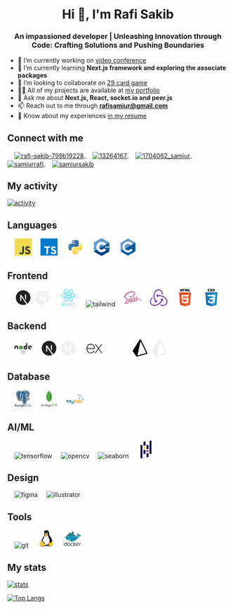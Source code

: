 <h1 align="center">Hi 👋, I'm Rafi Sakib</h1>
<h3 align="center">
    An impassioned developer | 
    Unleashing Innovation through Code: Crafting Solutions and Pushing Boundaries
</h3>


- 🔭 I’m currently working on [video conference](https://github.com/samiursakib/video-conference)
- 🌱 I’m currently learning **Next.js framework and exploring the associate packages**
- 👯 I’m looking to collaborate on [29 card game](https://github.com/M0NJURUL/29-card-game)
- 👨‍💻 All of my projects are available at [my portfolio](https://portfolio-six-pi-92.vercel.app)
- 💬 Ask me about **Next.js, React, socket.io and peer.js**
- 📫 Reach out to me through **rafisamiur@gmail.com**
- 📄 Know about my experiences [in my resume](https://drive.google.com/drive/folders/1Aen2wRIZtl7wIgekinYcfS3S_whm-x58?usp=sharing)

<h2>Connect with me</h2>
<p>
    &nbsp;&nbsp;&nbsp;
    <a href="https://linkedin.com/in/rafi-sakib-799b19228" target="blank">
        <img align="center" src="https://raw.githubusercontent.com/rahuldkjain/github-profile-readme-generator/master/src/images/icons/Social/linked-in-alt.svg" alt="rafi-sakib-799b19228" height="30" width="30" />
    </a>
    &nbsp;&nbsp;&nbsp;
    <a href="https://stackoverflow.com/users/13264167" target="blank">
        <img align="center" src="https://raw.githubusercontent.com/rahuldkjain/github-profile-readme-generator/master/src/images/icons/Social/stack-overflow.svg" alt="13264167" height="30" width="30" />
    </a>
    &nbsp;&nbsp;&nbsp;
    <a href="https://codeforces.com/profile/1704062_samiur" target="blank">
        <img align="center" src="https://raw.githubusercontent.com/rahuldkjain/github-profile-readme-generator/master/src/images/icons/Social/codeforces.svg" alt="1704062_samiur" height="30" width="30" />
    </a>
    &nbsp;&nbsp;&nbsp;
    <a href="https://www.leetcode.com/samiurrafi" target="blank">
        <img align="center" src="https://raw.githubusercontent.com/rahuldkjain/github-profile-readme-generator/master/src/images/icons/Social/leet-code.svg" alt="samiurrafi" height="30" width="30" />
    </a>
    &nbsp;&nbsp;&nbsp;
    <a href="https://dev.to/samiursakib" target="blank">
        <img align="center" src="https://raw.githubusercontent.com/rahuldkjain/github-profile-readme-generator/master/src/images/icons/Social/devto.svg" alt="samiursakib" height="30" width="30" />
    </a>
</p>

<h2>My activity</h2>

[![activity](https://github-readme-activity-graph.vercel.app/graph?username=samiursakib&theme=github-compact&custom_title=past%2030%20days&area_color=ffffff)](https://github.com/ashutosh00710/github-readme-activity-graph)

<h2>Languages</h2>
<p>
    &nbsp;&nbsp;&nbsp;
    <img src="https://raw.githubusercontent.com/devicons/devicon/master/icons/javascript/javascript-original.svg" alt="javascript" width="40" height="40"/>
    &nbsp;&nbsp;&nbsp;
    <img src="https://raw.githubusercontent.com/devicons/devicon/master/icons/typescript/typescript-original.svg" alt="typescript" width="40" height="40"/>
    &nbsp;&nbsp;&nbsp;
    <img src="https://raw.githubusercontent.com/devicons/devicon/master/icons/python/python-original.svg" alt="python" width="40" height="40"/>
    &nbsp;&nbsp;&nbsp;
    <img src="https://raw.githubusercontent.com/devicons/devicon/master/icons/cplusplus/cplusplus-original.svg" alt="cplusplus" width="40" height="40"/>
    &nbsp;&nbsp;&nbsp;
    <img src="https://raw.githubusercontent.com/devicons/devicon/master/icons/c/c-original.svg" alt="c" width="40" height="40"/>
</p>

<h2>Frontend</h2>
<p>
    &nbsp;&nbsp;&nbsp;
    <img src="./icons8-nextjs-black.svg#gh-light-mode-only" alt="nextjs" width="40" height="40"/>
    <img src="./icons8-nextjs-white.svg#gh-dark-mode-only" alt="nextjs" width="40" height="40"/>
    &nbsp;&nbsp;&nbsp;
    <img src="https://raw.githubusercontent.com/devicons/devicon/master/icons/react/react-original-wordmark.svg" alt="react" width="40" height="40"/>
    &nbsp;&nbsp;&nbsp;
    <img src="https://www.vectorlogo.zone/logos/tailwindcss/tailwindcss-icon.svg" alt="tailwind" width="40" height="40"/>
    &nbsp;&nbsp;&nbsp;
    <img src="https://raw.githubusercontent.com/devicons/devicon/master/icons/sass/sass-original.svg" alt="sass" width="40" height="40"/>
    &nbsp;&nbsp;&nbsp;
    <img src="https://raw.githubusercontent.com/devicons/devicon/master/icons/redux/redux-original.svg" alt="redux" width="40" height="40"/>
    &nbsp;&nbsp;&nbsp;
    <img src="https://raw.githubusercontent.com/devicons/devicon/master/icons/html5/html5-original-wordmark.svg" alt="html5" width="40" height="40"/>
    &nbsp;&nbsp;&nbsp;
    <img src="https://raw.githubusercontent.com/devicons/devicon/master/icons/css3/css3-original-wordmark.svg" alt="css3" width="40" height="40"/>
</p>

<h2>Backend</h2>
<p>
    &nbsp;&nbsp;&nbsp;
    <img src="https://raw.githubusercontent.com/devicons/devicon/master/icons/nodejs/nodejs-original-wordmark.svg" alt="nodejs" width="40" height="40"/>
    &nbsp;&nbsp;&nbsp;
    <img src="./icons8-nextjs-black.svg#gh-light-mode-only" alt="nextjs" width="40" height="40"/>
    <img src="./icons8-nextjs-white.svg#gh-dark-mode-only" alt="nextjs" width="40" height="40"/>
    &nbsp;&nbsp;&nbsp;
    <img src="./icons8-expressjs-black.svg#gh-light-mode-only" alt="expressjs" width="40" height="40"/>
    <img src="./icons8-expressjs-white.svg#gh-dark-mode-only" alt="expressjs" width="40" height="40"/>
    &nbsp;&nbsp;&nbsp;
    <img src="./icons8-prisma-orm.svg#gh-light-mode-only" alt="prismaorm" width="40" height="40"/>
    <img src="./icons8-prisma-orm-white.svg#gh-dark-mode-only" alt="prismaorm" width="40" height="40"/>
</p>

<h2>Database</h2>
<p>
    &nbsp;&nbsp;&nbsp;
    <img src="https://raw.githubusercontent.com/devicons/devicon/master/icons/postgresql/postgresql-original-wordmark.svg" alt="postgresql" width="40" height="40"/>
    &nbsp;&nbsp;&nbsp;
    <img src="https://raw.githubusercontent.com/devicons/devicon/master/icons/mongodb/mongodb-original-wordmark.svg" alt="mongodb" width="40" height="40"/>
    &nbsp;&nbsp;&nbsp;
    <img src="https://raw.githubusercontent.com/devicons/devicon/master/icons/mysql/mysql-original-wordmark.svg" alt="mysql" width="40" height="40"/>
</p>

<h2>AI/ML</h2>
<p>
    &nbsp;&nbsp;&nbsp;
    <img src="https://www.vectorlogo.zone/logos/tensorflow/tensorflow-icon.svg" alt="tensorflow" width="40" height="40"/>
    &nbsp;&nbsp;&nbsp;
    <img src="https://www.vectorlogo.zone/logos/opencv/opencv-icon.svg" alt="opencv" width="40" height="40"/>
    &nbsp;&nbsp;&nbsp;
    <img src="https://seaborn.pydata.org/_images/logo-mark-lightbg.svg" alt="seaborn" width="40" height="40"/>
    &nbsp;&nbsp;&nbsp;
    <img src="https://raw.githubusercontent.com/devicons/devicon/2ae2a900d2f041da66e950e4d48052658d850630/icons/pandas/pandas-original.svg" alt="pandas" width="40" height="40"/>    </a>
</p>

<h2>Design</h2>
<p>
    &nbsp;&nbsp;&nbsp;
    <img src="https://www.vectorlogo.zone/logos/figma/figma-icon.svg" alt="figma" width="40" height="40"/>
    &nbsp;&nbsp;&nbsp;
    <img src="https://www.vectorlogo.zone/logos/adobe_illustrator/adobe_illustrator-icon.svg" alt="illustrator" width="40" height="40"/>
</p>

<h2>Tools</h2>
<p>
    &nbsp;&nbsp;&nbsp;
    <img src="https://www.vectorlogo.zone/logos/git-scm/git-scm-icon.svg" alt="git" width="40" height="40"/>
    &nbsp;&nbsp;&nbsp;
    <img src="https://raw.githubusercontent.com/devicons/devicon/master/icons/linux/linux-original.svg" alt="linux" width="40" height="40"/>
    &nbsp;&nbsp;&nbsp;
    <img src="https://raw.githubusercontent.com/devicons/devicon/master/icons/docker/docker-original-wordmark.svg" alt="docker" width="40" height="40"/>
</p>


<h2>My stats</h2>
    
[![stats](https://github-readme-stats.vercel.app/api?username=samiursakib&hide_title=true&theme=transparent&border_color=333340&text_color=aaaaaa)](https://github.com/anuraghazra/github-readme-stats)

[![Top Langs](https://github-readme-stats.vercel.app/api/top-langs/?username=samiursakib&theme=transparent&border_color=333340&text_color=aaaaaa&layout=donut&langs_count=8&hide_title=true)](https://github.com/anuraghazra/github-readme-stats)

